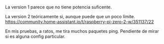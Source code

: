 La version 1 parece que no tiene potencia suficente.

La version 2 teóricamente si, aunque puede que un poco límite.
https://community.home-assistant.io/t/raspberry-pi-zero-2-w/351137/22

En mis pruebas, a ratos, me tira muchos paquetes ping.
Pendiente de mirar si es alguna config particular.
